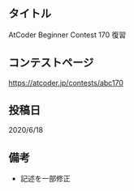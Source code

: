 ## タイトル

AtCoder Beginner Contest 170 復習

## コンテストページ

https://atcoder.jp/contests/abc170

## 投稿日

2020/6/18

## 備考

- 記述を一部修正

